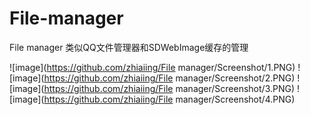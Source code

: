 # File-manager

File manager 类似QQ文件管理器和SDWebImage缓存的管理

![image](https://github.com/zhiaiing/File manager/Screenshot/1.PNG)
![image](https://github.com/zhiaiing/File manager/Screenshot/2.PNG)
![image](https://github.com/zhiaiing/File manager/Screenshot/3.PNG)
![image](https://github.com/zhiaiing/File manager/Screenshot/4.PNG)
